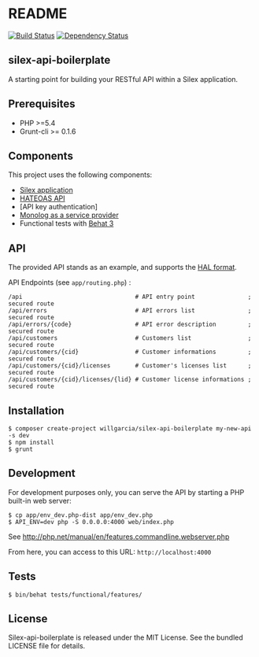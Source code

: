 README
======

[![Build Status](https://secure.travis-ci.org/willgarcia/silex-api-boilerplate.png)](http://travis-ci.org/willgarcia/silex-api-boilerplate) [![Dependency Status](https://www.versioneye.com/user/projects/543c0a73b2a9c5605f0003de/badge.svg?style=flat)](https://www.versioneye.com/user/projects/543c0a73b2a9c5605f0003de)

silex-api-boilerplate
---------------------

A starting point for building your RESTful API within a Silex application.

Prerequisites
-------------

* PHP >=5.4
* Grunt-cli >= 0.1.6

Components
----------

This project uses the following components:

* [Silex application](http://silex.sensiolabs.org/)
* [HATEOAS API](https://github.com/willdurand/Hateoas)
* [API key authentication]
* [Monolog as a service provider](http://silex.sensiolabs.org/doc/providers/monolog.html)
* Functional tests with [Behat 3](https://github.com/Behat/Behat)

API
---

The provided API stands as an example, and supports the [HAL format](http://stateless.co/hal_specification.html).

API Endpoints (see `app/routing.php`) :

    /api                                # API entry point               ; secured route
    /api/errors                         # API errors list               ; secured route
    /api/errors/{code}                  # API error description         ; secured route
    /api/customers                      # Customers list                ; secured route
    /api/customers/{cid}                # Customer informations         ; secured route
    /api/customers/{cid}/licenses       # Customer's licenses list      ; secured route
    /api/customers/{cid}/licenses/{lid} # Customer license informations ; secured route

Installation
------------

    $ composer create-project willgarcia/silex-api-boilerplate my-new-api -s dev
    $ npm install
    $ grunt


Development
-----------

For development purposes only, you can serve the API by starting a PHP built-in web server:

    $ cp app/env_dev.php-dist app/env_dev.php
    $ API_ENV=dev php -S 0.0.0.0:4000 web/index.php

See http://php.net/manual/en/features.commandline.webserver.php

From here, you can access to this URL: `http://localhost:4000`

Tests
-----

    $ bin/behat tests/functional/features/

License
-------

Silex-api-boilerplate is released under the MIT License. See the bundled LICENSE file for details.

